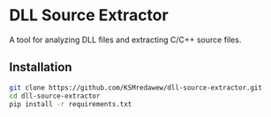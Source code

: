 # DLL Source Extractor

A tool for analyzing DLL files and extracting C/C++ source files.

## Installation

```bash
git clone https://github.com/KSMredawew/dll-source-extractor.git
cd dll-source-extractor
pip install -r requirements.txt
